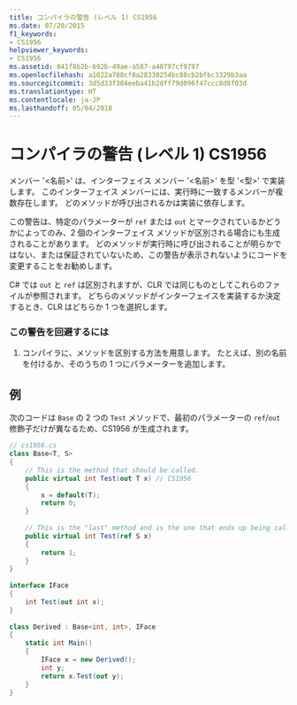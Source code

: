 ```yaml
---
title: コンパイラの警告 (レベル 1) CS1956
ms.date: 07/20/2015
f1_keywords:
- CS1956
helpviewer_keywords:
- CS1956
ms.assetid: 841f8b2b-692b-49ae-a587-a40797cf9797
ms.openlocfilehash: a1022a708cf8a28330254bc88cb2bfbc3329b3aa
ms.sourcegitcommit: 3d5d33f384eeba41b2dff79d096f47ccc8d8f03d
ms.translationtype: HT
ms.contentlocale: ja-JP
ms.lasthandoff: 05/04/2018
---
```

# <a name="compiler-warning-level-1-cs1956"></a>コンパイラの警告 (レベル 1) CS1956
メンバー '<名前>' は、インターフェイス メンバー '<名前>' を型 '<型>' で実装します。 このインターフェイス メンバーには、実行時に一致するメンバーが複数存在します。 どのメソッドが呼び出されるかは実装に依存します。  
  
 この警告は、特定のパラメーターが `ref` または `out` とマークされているかどうかによってのみ、2 個のインターフェイス メソッドが区別される場合にも生成されることがあります。 どのメソッドが実行時に呼び出されることが明らかではない、または保証されていないため、この警告が表示されないようにコードを変更することをお勧めします。  
  
 C# では `out` と `ref` は区別されますが、CLR では同じものとしてこれらのファイルが参照されます。 どちらのメソッドがインターフェイスを実装するか決定するとき、CLR はどちらか 1 つを選択します。  
  
### <a name="to-avoid-this-warning"></a>この警告を回避するには  
  
1.  コンパイラに、メソッドを区別する方法を用意します。 たとえば、別の名前を付けるか、そのうちの 1 つにパラメーターを追加します。  
  
## <a name="example"></a>例  
 次のコードは `Base` の 2 つの `Test` メソッドで、最初のパラメーターの `ref`/`out` 修飾子だけが異なるため、CS1956 が生成されます。  
  
```csharp  
// cs1956.cs  
class Base<T, S>  
{  
    // This is the method that should be called.  
    public virtual int Test(out T x) // CS1956  
    {  
        x = default(T);  
        return 0;  
    }  
  
    // This is the "last" method and is the one that ends up being called  
    public virtual int Test(ref S x)  
    {  
        return 1;  
    }  
}  
  
interface IFace  
{  
    int Test(out int x);  
}  
  
class Derived : Base<int, int>, IFace  
{  
    static int Main()  
    {  
        IFace x = new Derived();  
        int y;  
        return x.Test(out y);  
    }  
}  
```
